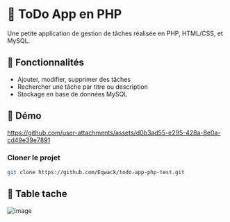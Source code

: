# 📝 ToDo App en PHP

Une petite application de gestion de tâches réalisée en PHP, HTML/CSS, et MySQL.

## 🚀 Fonctionnalités

- Ajouter, modifier, supprimer des tâches
- Rechercher une tâche par titre ou description
- Stockage en base de données MySQL 

## 🎥 Démo  
   
https://github.com/user-attachments/assets/d0b3ad55-e295-428a-8e0a-cd49e39e7891

###  Cloner le projet

```bash
git clone https://github.com/Eqwack/todo-app-php-test.git
````
## 🫣 Table tache 
![image](https://github.com/user-attachments/assets/85e03632-f390-41ba-a0b2-a22b2c5d2990)
